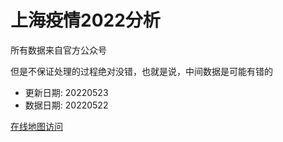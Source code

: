# 上海疫情2022分析

所有数据来自官方公众号

但是不保证处理的过程绝对没错，也就是说，中间数据是可能有错的

- 更新日期: 20220523
- 数据日期: 20220522

[在线地图访问](https://qhduan.github.io/sh-cov/)
